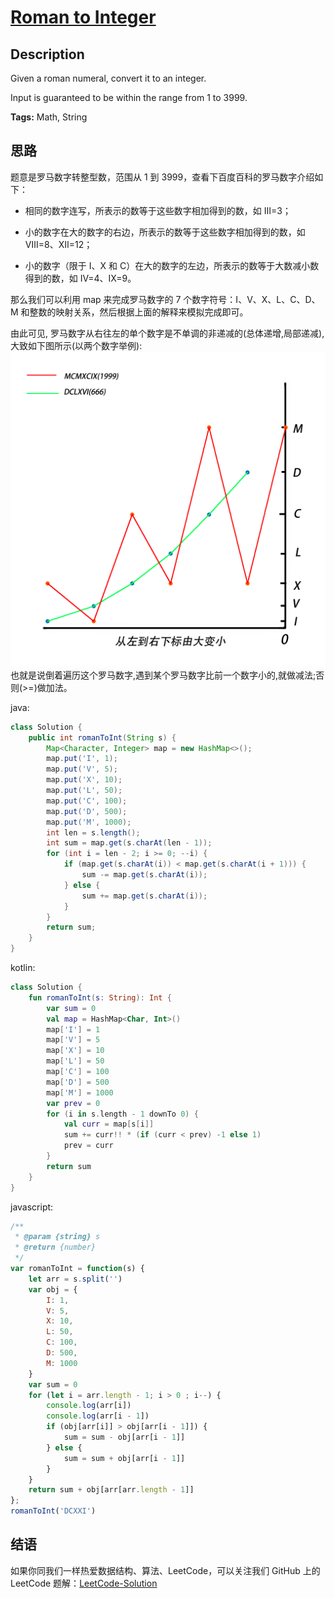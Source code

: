 # [Roman to Integer][title]

## Description

Given a roman numeral, convert it to an integer.

Input is guaranteed to be within the range from 1 to 3999.

**Tags:** Math, String


## 思路

题意是罗马数字转整型数，范围从 1 到 3999，查看下百度百科的罗马数字介绍如下：

* 相同的数字连写，所表示的数等于这些数字相加得到的数，如 Ⅲ=3；

* 小的数字在大的数字的右边，所表示的数等于这些数字相加得到的数，如 Ⅷ=8、Ⅻ=12；

* 小的数字（限于 Ⅰ、X 和 C）在大的数字的左边，所表示的数等于大数减小数得到的数，如 Ⅳ=4、Ⅸ=9。

那么我们可以利用 map 来完成罗马数字的 7 个数字符号：I、V、X、L、C、D、M 和整数的映射关系，然后根据上面的解释来模拟完成即可。

由此可见, 罗马数字从右往左的单个数字是不单调的非递减的(总体递增,局部递减),大致如下图所示(以两个数字举例):
![img][img]
也就是说倒着遍历这个罗马数字,遇到某个罗马数字比前一个数字小的,就做减法;否则(>=)做加法。

java:
```java
class Solution {
    public int romanToInt(String s) {
        Map<Character, Integer> map = new HashMap<>();
        map.put('I', 1);
        map.put('V', 5);
        map.put('X', 10);
        map.put('L', 50);
        map.put('C', 100);
        map.put('D', 500);
        map.put('M', 1000);
        int len = s.length();
        int sum = map.get(s.charAt(len - 1));
        for (int i = len - 2; i >= 0; --i) {
            if (map.get(s.charAt(i)) < map.get(s.charAt(i + 1))) {
                sum -= map.get(s.charAt(i));
            } else {
                sum += map.get(s.charAt(i));
            }
        }
        return sum;
    }
}
```
kotlin:
```kotlin
class Solution {
    fun romanToInt(s: String): Int {
        var sum = 0
        val map = HashMap<Char, Int>()
        map['I'] = 1
        map['V'] = 5
        map['X'] = 10
        map['L'] = 50
        map['C'] = 100
        map['D'] = 500
        map['M'] = 1000
        var prev = 0
        for (i in s.length - 1 downTo 0) {
            val curr = map[s[i]]
            sum += curr!! * (if (curr < prev) -1 else 1)
            prev = curr
        }
        return sum
    }
}
```
javascript:
```javascript
/**
 * @param {string} s
 * @return {number}
 */
var romanToInt = function(s) {
    let arr = s.split('')
    var obj = {
        I: 1,
        V: 5,
        X: 10,
        L: 50,
        C: 100,
        D: 500,
        M: 1000
    }
    var sum = 0
    for (let i = arr.length - 1; i > 0 ; i--) {
		console.log(arr[i])
		console.log(arr[i - 1])
        if (obj[arr[i]] > obj[arr[i - 1]]) {
            sum = sum - obj[arr[i - 1]]
        } else {
            sum = sum + obj[arr[i - 1]]
        }
    }
    return sum + obj[arr[arr.length - 1]]
};
romanToInt('DCXXI')
```

## 结语

如果你同我们一样热爱数据结构、算法、LeetCode，可以关注我们 GitHub 上的 LeetCode 题解：[LeetCode-Solution][ls]



[title]: https://leetcode.com/problems/roman-to-integer
[ls]: https://github.com/RichCodersAndMe/LeetCode-Solution
[img]: ./013.gif
